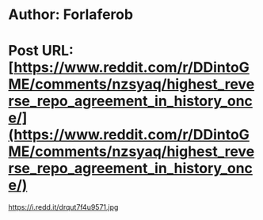 # Author: Forlaferob
# Post URL: [https://www.reddit.com/r/DDintoGME/comments/nzsyaq/highest_reverse_repo_agreement_in_history_once/](https://www.reddit.com/r/DDintoGME/comments/nzsyaq/highest_reverse_repo_agreement_in_history_once/)


https://i.redd.it/drqut7f4u9571.jpg
